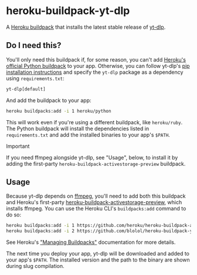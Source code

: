 # heroku-buildpack-yt-dlp

A [Heroku buildpack](https://devcenter.heroku.com/articles/buildpacks) that installs the latest stable release of [yt-dlp](https://github.com/yt-dlp/yt-dlp).

## Do I need this?

You'll only need this buildpack if, for some reason, you can't add [Heroku's official Python buildpack](https://elements.heroku.com/buildpacks/heroku/heroku-buildpack-python) to your app. Otherwise, you can follow yt-dlp's [pip installation instructions](https://github.com/yt-dlp/yt-dlp/wiki/Installation#with-pip) and specify the `yt-dlp` package as a dependency using `requirements.txt`:

```txt
yt-dlp[default]
```

And add the buildpack to your app:

```sh
heroku buildpacks:add -i 1 heroku/python
```

This will work even if you're using a different buildpack, like `heroku/ruby`. The Python buildpack will install the dependencies listed in `requirements.txt` and add the installed binaries to your app's `$PATH`.

> [!IMPORTANT]
> If you need ffmpeg alongside yt-dlp, see "Usage", below, to install it by adding the first-party `heroku-buildpack-activestorage-preview` buildpack.

## Usage

Because yt-dlp depends on [ffmpeg](https://www.ffmpeg.org/), you'll need to add both this buildpack and Heroku's first-party [heroku-buildpack-activestorage-preview](https://elements.heroku.com/buildpacks/heroku/heroku-buildpack-activestorage-preview), which installs ffmpeg. You can use the Heroku CLI's `buildpacks:add` command to do so:

```sh
heroku buildpacks:add -i 1 https://github.com/heroku/heroku-buildpack-activestorage-preview
heroku buildpacks:add -i 2 https://github.com/blolol/heroku-buildpack-yt-dlp
```

See Heroku's ["Managing Buildpacks"](https://devcenter.heroku.com/articles/managing-buildpacks) documentation for more details.

The next time you deploy your app, yt-dlp will be downloaded and added to your app's `$PATH`. The installed version and the path to the binary are shown during slug compilation.
